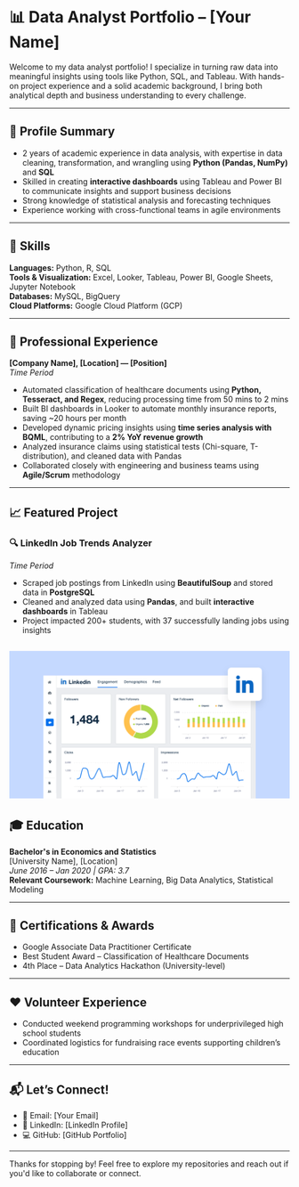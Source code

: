 # 📊 Data Analyst Portfolio – [Your Name]

Welcome to my data analyst portfolio! I specialize in turning raw data into meaningful insights using tools like Python, SQL, and Tableau. With hands-on project experience and a solid academic background, I bring both analytical depth and business understanding to every challenge.

---

## 👤 Profile Summary

- 2 years of academic experience in data analysis, with expertise in data cleaning, transformation, and wrangling using **Python (Pandas, NumPy)** and **SQL**
- Skilled in creating **interactive dashboards** using Tableau and Power BI to communicate insights and support business decisions
- Strong knowledge of statistical analysis and forecasting techniques
- Experience working with cross-functional teams in agile environments

---

## 🧠 Skills

**Languages:** Python, R, SQL  
**Tools & Visualization:** Excel, Looker, Tableau, Power BI, Google Sheets, Jupyter Notebook  
**Databases:** MySQL, BigQuery  
**Cloud Platforms:** Google Cloud Platform (GCP)

---

## 💼 Professional Experience

**[Company Name], [Location] — [Position]**  
*Time Period*

- Automated classification of healthcare documents using **Python, Tesseract, and Regex**, reducing processing time from 50 mins to 2 mins
- Built BI dashboards in Looker to automate monthly insurance reports, saving ~20 hours per month
- Developed dynamic pricing insights using **time series analysis with BQML**, contributing to a **2% YoY revenue growth**
- Analyzed insurance claims using statistical tests (Chi-square, T-distribution), and cleaned data with Pandas
- Collaborated closely with engineering and business teams using **Agile/Scrum** methodology

---

## 📈 Featured Project

### 🔍 LinkedIn Job Trends Analyzer  
*Time Period*

- Scraped job postings from LinkedIn using **BeautifulSoup** and stored data in **PostgreSQL**
- Cleaned and analyzed data using **Pandas**, and built **interactive dashboards** in Tableau
- Project impacted 200+ students, with 37 successfully landing jobs using insights

![LinkedIn Dashboard](/images/image1.png)
---

## 🎓 Education

**Bachelor's in Economics and Statistics**  
[University Name], [Location]  
*June 2016 – Jan 2020 | GPA: 3.7*  
**Relevant Coursework:** Machine Learning, Big Data Analytics, Statistical Modeling

---

## 📜 Certifications & Awards

- Google Associate Data Practitioner Certificate  
- Best Student Award – Classification of Healthcare Documents  
- 4th Place – Data Analytics Hackathon (University-level)

---

## ❤️ Volunteer Experience

- Conducted weekend programming workshops for underprivileged high school students
- Coordinated logistics for fundraising race events supporting children’s education

---

## 📬 Let’s Connect!

- 📧 Email: [Your Email]  
- 🔗 LinkedIn: [LinkedIn Profile]  
- 💻 GitHub: [GitHub Portfolio]

---

Thanks for stopping by! Feel free to explore my repositories and reach out if you'd like to collaborate or connect.

